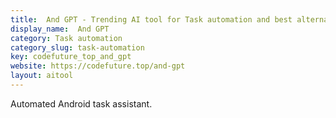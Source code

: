 ```yaml
---
title:  And GPT - Trending AI tool for Task automation and best alternatives
display_name:  And GPT
category: Task automation
category_slug: task-automation
key: codefuture_top_and_gpt
website: https://codefuture.top/and-gpt
layout: aitool
---
```


Automated Android task assistant.

